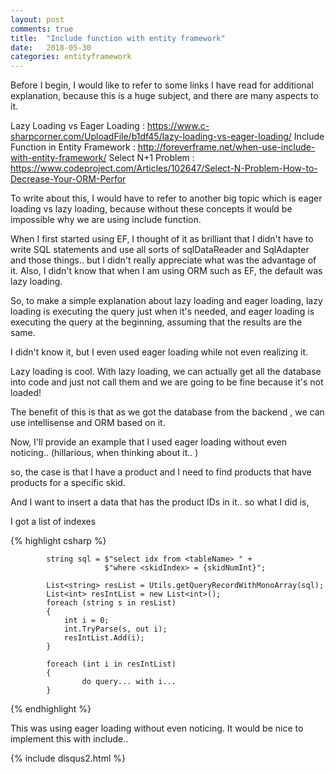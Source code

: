 ```yaml
---
layout: post
comments: true
title:  "Include function with entity framework"
date:   2018-05-30
categories: entityframework
---
```


Before I begin, I would like to refer to some links I have read for additional explanation,
because this is a huge subject, and there are many aspects to it.

Lazy Loading vs Eager Loading : https://www.c-sharpcorner.com/UploadFile/b1df45/lazy-loading-vs-eager-loading/
Include Function in Entity Framework : http://foreverframe.net/when-use-include-with-entity-framework/
Select N+1 Problem : https://www.codeproject.com/Articles/102647/Select-N-Problem-How-to-Decrease-Your-ORM-Perfor

To write about this, I would have to refer to another big topic which is 
eager loading vs lazy loading, because without these concepts it would be impossible 
why we are using include function.

When I first started using EF, I thought of it as brilliant that I didn't have to 
write SQL statements and use all sorts of sqlDataReader and SqlAdapter and 
those things.. but I didn't  really appreciate what was the advantage of it.
Also, I didn't know that when I am using ORM such as EF, the default was lazy loading.

So, to make a simple explanation about lazy loading and eager loading, 
lazy loading is executing the query just when it's needed,
and eager loading is executing the query at the beginning, 
assuming that the results are the same. 

I didn't know it, but I even used eager loading
while not even realizing it.

Lazy loading is cool. 
With lazy loading, we can actually get 
all the database into code and just not call them
and we are going to be fine because it's not loaded!

The benefit of this is that as we got the database from the backend ,
we can use intellisense and ORM based on it.

Now, I'll provide an example that I used eager loading 
without even noticing.. (hillarious, when thinking about it.. )

so, the case is that I have a product
and I need to find products that have products for a specific skid.

And I want to insert a data that has the product IDs in it.. 
so what I did is, 

I got a list of indexes 


{% highlight csharp %}

            string sql = $"select idx from <tableName> " +
                         $"where <skidIndex> = {skidNumInt}";
						 
            List<string> resList = Utils.getQueryRecordWithMonoArray(sql);
            List<int> resIntList = new List<int>();
            foreach (string s in resList)
            {
                int i = 0;
                int.TryParse(s, out i);
                resIntList.Add(i);
            }
			
			foreach (int i in resIntList)
            {
					do query... with i... 
            }
			
{% endhighlight %}

This was using eager loading without even noticing.
It would be nice to implement this with include..



{% include disqus2.html %}